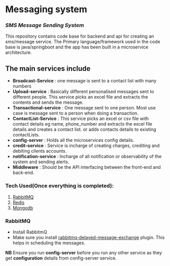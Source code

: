 # Messaging system
### _SMS Message Sending System_

This repository contains code base for backend and api for creating an sms/message service.
The Primary language/framework used in the code base is java/springboot and the app has been built in a microservice architecture.


## The main services include
- __Broadcast-Service__ : one message is sent to a contact list with many numbers
- __Upload-service__ :  Basically different personalised messages sent to different people. This service picks an excel file and extracts the contents and sends the message.
- __Transactional-service__ : One message sent to one person. Most use case is message sent to a person when doing a transaction.
- __ContactList-Service__ : This service picks an excel or csv file with contact details eg name, phone_number and extracts the excel file details and creates a contact list. or adds contacts details to existing contactLists.
- __config-server__ : Holds all the microservices config details.
- __credit-service__ : Service is incharge of creating charges, crediting and debiting clients accounts.
- __notification-service__ : Incharge of all notification or observability of the system and sending alerts.
- __Middleware__ : Should be the API interfacing between the front-end and back-end.

### Tech Used(Once everything is completed):
1. [RabbitMQ](https://www.rabbitmq.com/download.html)
2. [Redis](https://redis.io/download)
3. [Mongodb](https://www.mongodb.com/)

### RabbitMQ
- Install RabbitmQ
- Make sure you install [rabbitmq-delayed-message-exchange](https://github.com/rabbitmq/rabbitmq-delayed-message-exchange) plugin. This helps in scheduling the messages.

**NB**
Ensure you run __config-server__ before you run any other service as they get __configuration__ details from config-server service.